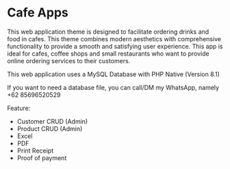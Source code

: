 # Cafe Apps
This web application theme is designed to facilitate ordering drinks and food in cafes. This theme combines modern aesthetics with comprehensive functionality to provide a smooth and satisfying user experience. This app is ideal for cafes, coffee shops and small restaurants who want to provide online ordering services to their customers.

This web application uses a MySQL Database with PHP Native (Version 8.1)

If you want to need a database file, you can call/DM my WhatsApp, namely +62 85696520529

Feature:
- Customer CRUD (Admin)
- Product CRUD (Admin)
- Excel
- PDF
- Print Receipt
- Proof of payment
